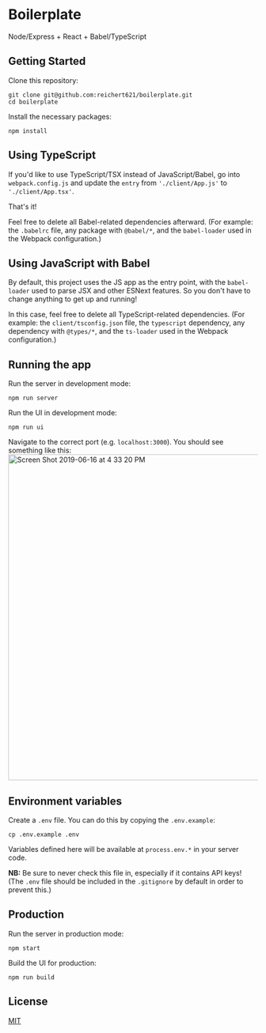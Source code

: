 # Boilerplate

Node/Express + React + Babel/TypeScript

## Getting Started

Clone this repository:

```
git clone git@github.com:reichert621/boilerplate.git
cd boilerplate
```

Install the necessary packages:

```
npm install
```

## Using TypeScript

If you'd like to use TypeScript/TSX instead of JavaScript/Babel, go into `webpack.config.js` and update the `entry` from `'./client/App.js'` to `'./client/App.tsx'`.

That's it!

Feel free to delete all Babel-related dependencies afterward. (For example: the `.babelrc` file, any package with `@babel/*`, and the `babel-loader` used in the Webpack configuration.)

## Using JavaScript with Babel

By default, this project uses the JS app as the entry point, with the `babel-loader` used to parse JSX and other ESNext features. So you don't have to change anything to get up and running!

In this case, feel free to delete all TypeScript-related dependencies. (For example: the `client/tsconfig.json` file, the `typescript` dependency, any dependency with `@types/*`, and the `ts-loader` used in the Webpack configuration.)

## Running the app

Run the server in development mode:

```
npm run server
```

Run the UI in development mode:

```
npm run ui
```

Navigate to the correct port (e.g. `localhost:3000`). You should see something like this:
<img width="659" alt="Screen Shot 2019-06-16 at 4 33 20 PM" src="https://user-images.githubusercontent.com/5264279/59569221-81bfe400-9054-11e9-8753-cfd95b11c833.png">

## Environment variables

Create a `.env` file. You can do this by copying the `.env.example`:

```
cp .env.example .env
```

Variables defined here will be available at `process.env.*` in your server code.

**NB:** Be sure to never check this file in, especially if it contains API keys! (The `.env` file should be included in the `.gitignore` by default in order to prevent this.)

## Production

Run the server in production mode:

```
npm start
```

Build the UI for production:

```
npm run build
```

## License

[MIT](LICENSE)
